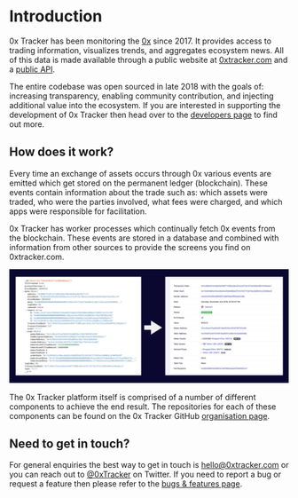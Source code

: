 # Introduction

0x Tracker has been monitoring the [0x](https://0x.org/) since 2017. It provides access to trading information, visualizes trends, and aggregates ecosystem news. All of this data is made available through a public website at [0xtracker.com](https://0xtracker.com) and a [public API](api-reference/introduction.md).

The entire codebase was open sourced in late 2018 with the goals of: increasing transparency, enabling community contribution, and injecting additional value into the ecosystem. If you are interested in supporting the development of 0x Tracker then head over to the [developers page](contributing-1/developers.md) to find out more.

## How does it work?

Every time an exchange of assets occurs through 0x various events are emitted which get stored on the permanent ledger \(blockchain\). These events contain information about the trade such as: which assets were traded, who were the parties involved, what fees were charged, and which apps were responsible for facilitation.

0x Tracker has worker processes which continually fetch 0x events from the blockchain. These events are stored in a database and combined with information from other sources to provide the screens you find on 0xtracker.com.

![Hard to understand raw data is transformed into human friendly UIs](.gitbook/assets/event-transformation.jpg)

The 0x Tracker platform itself is comprised of a number of different components to achieve the end result. The repositories for each of these components can be found on the 0x Tracker GitHub [organisation page](https://github.com/0xtracker).

## Need to get in touch?

For general enquiries the best way to get in touch is [hello@0xtracker.com](mailto:hello@0xtracker.com) or you can reach out to [@0xTracker](https://twitter.com/0xtracker) on Twitter. If you need to report a bug or request a feature then please refer to the [bugs & features page](contributing-1/bugs-and-features.md).

